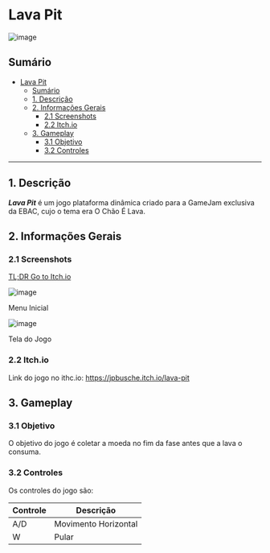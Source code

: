 # Lava Pit
![image](https://github.com/EBAC-JP/LavaPit/assets/13814865/1d923663-73cb-4fdd-adc1-e01f85672f57)

## Sumário
- [Lava Pit](#lava-pit)
    - [Sumário](#sumário)
    - [1. Descrição](#1-descrição)
    - [2. Informações Gerais](#2-informações-gerais)
        - [2.1 Screenshots](#21-screenshots)
        - [2.2 Itch.io](#22-itchio)
    - [3. Gameplay](#3-gameplay)
        - [3.1 Objetivo](#31-objetivo)
        - [3.2 Controles](#32-controles)      
--------------------------------

## 1. Descrição
___Lava Pit___ é um jogo plataforma dinâmica criado para a GameJam exclusiva da EBAC, cujo o tema era O Chão É Lava.

## 2. Informações Gerais
### 2.1 Screenshots

[TL;DR Go to Itch.io](#22-itchio)

![image](https://github.com/EBAC-JP/LavaPit/assets/13814865/9b84295f-8543-48fe-b63a-b427638c76db)
<p>Menu Inicial</p>

![image](https://github.com/EBAC-JP/LavaPit/assets/13814865/3ac7577d-5140-42ed-a61a-52d8f328e5f3)
<p>Tela do Jogo</p>

### 2.2 Itch.io

Link do jogo no ithc.io: https://jpbusche.itch.io/lava-pit

## 3. Gameplay
### 3.1 Objetivo

O objetivo do jogo é coletar a moeda no fim da fase antes que a lava o consuma.

### 3.2 Controles

Os controles do jogo são:

| Controle | Descrição |
| --- | --- |
| A/D | Movimento Horizontal |
| W | Pular |
